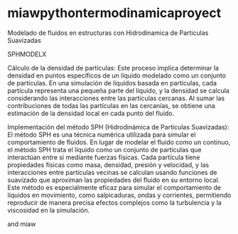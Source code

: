 # miawpythontermodinamicaproyect
Modelado de fluidos en estructuras con Hidrodinamica de Particulas Suavizadas

SPHMODELX


Cálculo de la densidad de partículas: Este proceso implica determinar la densidad en puntos específicos de un líquido modelado como un conjunto de partículas. En una simulación de líquidos basada en partículas, cada partícula representa una pequeña parte del líquido, y la densidad se calcula considerando las interacciones entre las partículas cercanas. Al sumar las contribuciones de todas las partículas en las cercanías, se obtiene una estimación de la densidad local en cada punto del fluido.

Implementación del método SPH (Hidrodinámica de Partículas Suavizadas): El método SPH es una técnica numérica utilizada para simular el comportamiento de fluidos. En lugar de modelar el fluido como un continuo, el método SPH trata el líquido como un conjunto de partículas que interactúan entre sí mediante fuerzas físicas. Cada partícula tiene propiedades físicas como masa, densidad, presión y velocidad, y las interacciones entre partículas vecinas se calculan usando funciones de suavizado que aproximan las propiedades del fluido en su entorno local. Este método es especialmente eficaz para simular el comportamiento de líquidos en movimiento, como salpicaduras, ondas y corrientes, permitiendo reproducir de manera precisa efectos complejos como la turbulencia y la viscosidad en la simulación.



and miaw